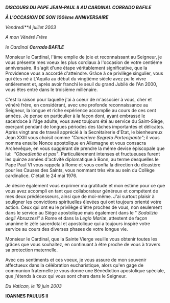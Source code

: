 ***DISCOURS DU PAPE JEAN-PAUL II*** ***AU CARDINAL CORRADO BAFILE***

***À L'OCCASION DE SON 100ème ANNIVERSAIRE***

*Vendredi**4 juillet 2003*

*A mon Vénéré Frère*

*le Cardinal **Corrado BAFILE***

Monsieur le Cardinal, l'âme emplie de joie et reconnaissant au Seigneur, je vous présente mes voeux les plus cordiaux à l'occasion de votre centième anniversaire. Il s'agit d'une étape véritablement significative, que la Providence vous a accordé d'atteindre. Grâce à ce privilège singulier, vous qui êtes né à L'Aquila au début du vingtième siècle avez pu le vivre entièrement et, après avoir franchi le seuil du grand Jubilé de l'An 2000, vous êtes entré dans le troisième millénaire.

C'est la raison pour laquelle j'ai à coeur de m'associer à vous, cher et vénéré frère, en considérant, avec une profonde reconnaissance au Seigneur, la longue et riche expérience accomplie au cours de ces cent années. Je pense en particulier à la façon dont, ayant embrassé le sacerdoce à l'âge adulte, vous avez toujours été au service du Saint-Siège, exerçant pendant de longues périodes des tâches importantes et délicates. Après vingt ans de travail apprécié à la Secrétairerie d'Etat, le bienheureux Jean XXIII vous choisit comme *"Cameriere Segreto Partecipante"*; il vous nomma ensuite Nonce apostolique en Allemagne et vous consacra Archevêque, en vous suggérant de prendre la même devise épiscopale que lui:  *"Oboedientia et pax"*. Particulièrement intenses et fructueuses furent les quinze années d'activité diplomatique à Bonn, au terme desquelles le Pape Paul VI vous rappela à Rome et vous confia la direction du dicastère pour les Causes des Saints, vous nommant très vite au sein du Collège cardinalice. C'était le 24 mai 1976.

Je désire également vous exprimer ma gratitude et mon estime pour ce que vous avez accompli en tant que collaborateur généreux et compétent de mes deux prédécesseurs, ainsi que de moi-même. J'ai surtout plaisir à souligner les convictions spirituelles élevées qui ont toujours orienté votre action. Ceux qui ont eu le privilège d'être proches de vous, non seulement dans le service au Siège apostolique mais également dans le " *Sodalizio degli Abruzzesi"* à Rome et dans la *Legio Mariæ*, attestent de façon unanime le zèle sacerdotal et apostolique qui a toujours inspiré votre service au cours des diverses phases de votre longue vie.

Monsieur le Cardinal, que la Sainte Vierge veuille vous obtenir toutes les grâces que vous souhaitez, en continuant à être proche de vous à travers sa protection maternelle.

Avec ces sentiments et ces voeux, je vous assure de mon souvenir affectueux dans la célébration eucharistique, alors qu'en gage de communion fraternelle je vous donne une Bénédiction apostolique spéciale, que j'étends à ceux qui vous sont chers dans le Seigneur.

*Du Vatican, le 19 juin 2003*

**IOANNES PAULUS II**